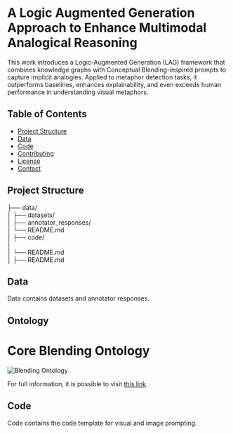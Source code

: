 # A Logic Augmented Generation Approach to Enhance Multimodal Analogical Reasoning


This work introduces a Logic-Augmented Generation (LAG) framework that combines knowledge graphs with Conceptual Blending-inspired prompts to capture implicit analogies. Applied to metaphor detection tasks, it outperforms baselines, enhances explainability, and even exceeds human performance in understanding visual metaphors.

## Table of Contents

- [Project Structure](#project-structure)
- [Data](#data)
- [Code](#code)
- [Contributing](#contributing)
- [License](#license)
- [Contact](#contact)

## Project Structure

├── data/               
│   ├── datasets/            
│   ├── annotator_responses/      
│   └── README.md       
│
├── code/               
│    
│   └── README.md       
│
├── README.md           



## Data

Data contains datasets and annotator responses.


## Ontology

# Core Blending Ontology

![Blending Ontology](blendingontobasic.jpg)

For full information, it is possible to visit [this link](http://www.ontologydesignpatterns.org/ont/mdns/blending.owl).



## Code

Code contains the code template for visual and image prompting.




